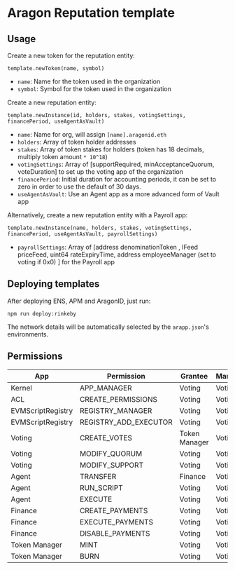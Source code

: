 # Aragon Reputation template

## Usage

Create a new token for the reputation entity:

```
template.newToken(name, symbol)
```

- `name`: Name for the token used in the organization
- `symbol`: Symbol for the token used in the organization

Create a new reputation entity:

```
template.newInstance(id, holders, stakes, votingSettings, financePeriod, useAgentAsVault)
```

- `name`: Name for org, will assign `[name].aragonid.eth`
- `holders`: Array of token holder addresses
- `stakes`: Array of token stakes for holders (token has 18 decimals, multiply token amount `* 10^18`)
- `votingSettings`: Array of [supportRequired, minAcceptanceQuorum, voteDuration] to set up the voting app of the organization
- `financePeriod`: Initial duration for accounting periods, it can be set to zero in order to use the default of 30 days.
- `useAgentAsVault`: Use an Agent app as a more advanced form of Vault app

Alternatively, create a new reputation entity with a Payroll app:

```
template.newInstance(name, holders, stakes, votingSettings, financePeriod, useAgentAsVault, payrollSettings)
```

- `payrollSettings`: Array of [address denominationToken , IFeed priceFeed, uint64 rateExpiryTime, address employeeManager (set to voting if 0x0) ] for the Payroll app

## Deploying templates

After deploying ENS, APM and AragonID, just run:

```
npm run deploy:rinkeby
```

The network details will be automatically selected by the `arapp.json`'s environments.

## Permissions

| App               | Permission            | Grantee       | Manager |
|-------------------|-----------------------|---------------|---------|
| Kernel            | APP_MANAGER           | Voting        | Voting  |
| ACL               | CREATE_PERMISSIONS    | Voting        | Voting  |
| EVMScriptRegistry | REGISTRY_MANAGER      | Voting        | Voting  |
| EVMScriptRegistry | REGISTRY_ADD_EXECUTOR | Voting        | Voting  |
| Voting            | CREATE_VOTES          | Token Manager | Voting  |
| Voting            | MODIFY_QUORUM         | Voting        | Voting  |
| Voting            | MODIFY_SUPPORT        | Voting        | Voting  |
| Agent             | TRANSFER              | Finance       | Voting  |
| Agent             | RUN_SCRIPT            | Voting        | Voting  |
| Agent             | EXECUTE               | Voting        | Voting  |
| Finance           | CREATE_PAYMENTS       | Voting        | Voting  |
| Finance           | EXECUTE_PAYMENTS      | Voting        | Voting  |
| Finance           | DISABLE_PAYMENTS      | Voting        | Voting  |
| Token Manager     | MINT                  | Voting        | Voting  |
| Token Manager     | BURN                  | Voting        | Voting  |
